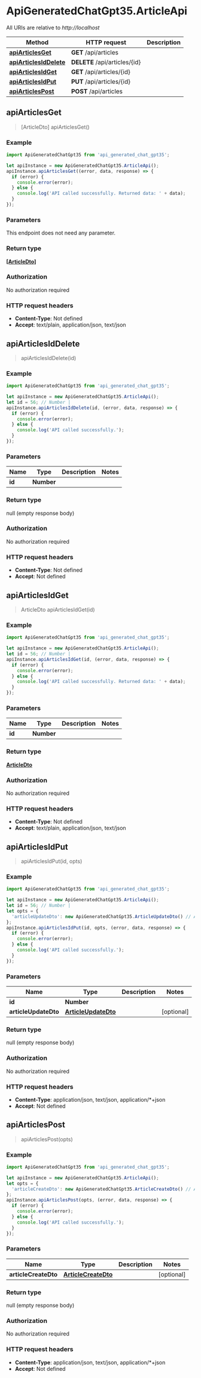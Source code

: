 # ApiGeneratedChatGpt35.ArticleApi

All URIs are relative to *http://localhost*

Method | HTTP request | Description
------------- | ------------- | -------------
[**apiArticlesGet**](ArticleApi.md#apiArticlesGet) | **GET** /api/articles | 
[**apiArticlesIdDelete**](ArticleApi.md#apiArticlesIdDelete) | **DELETE** /api/articles/{id} | 
[**apiArticlesIdGet**](ArticleApi.md#apiArticlesIdGet) | **GET** /api/articles/{id} | 
[**apiArticlesIdPut**](ArticleApi.md#apiArticlesIdPut) | **PUT** /api/articles/{id} | 
[**apiArticlesPost**](ArticleApi.md#apiArticlesPost) | **POST** /api/articles | 



## apiArticlesGet

> [ArticleDto] apiArticlesGet()



### Example

```javascript
import ApiGeneratedChatGpt35 from 'api_generated_chat_gpt35';

let apiInstance = new ApiGeneratedChatGpt35.ArticleApi();
apiInstance.apiArticlesGet((error, data, response) => {
  if (error) {
    console.error(error);
  } else {
    console.log('API called successfully. Returned data: ' + data);
  }
});
```

### Parameters

This endpoint does not need any parameter.

### Return type

[**[ArticleDto]**](ArticleDto.md)

### Authorization

No authorization required

### HTTP request headers

- **Content-Type**: Not defined
- **Accept**: text/plain, application/json, text/json


## apiArticlesIdDelete

> apiArticlesIdDelete(id)



### Example

```javascript
import ApiGeneratedChatGpt35 from 'api_generated_chat_gpt35';

let apiInstance = new ApiGeneratedChatGpt35.ArticleApi();
let id = 56; // Number | 
apiInstance.apiArticlesIdDelete(id, (error, data, response) => {
  if (error) {
    console.error(error);
  } else {
    console.log('API called successfully.');
  }
});
```

### Parameters


Name | Type | Description  | Notes
------------- | ------------- | ------------- | -------------
 **id** | **Number**|  | 

### Return type

null (empty response body)

### Authorization

No authorization required

### HTTP request headers

- **Content-Type**: Not defined
- **Accept**: Not defined


## apiArticlesIdGet

> ArticleDto apiArticlesIdGet(id)



### Example

```javascript
import ApiGeneratedChatGpt35 from 'api_generated_chat_gpt35';

let apiInstance = new ApiGeneratedChatGpt35.ArticleApi();
let id = 56; // Number | 
apiInstance.apiArticlesIdGet(id, (error, data, response) => {
  if (error) {
    console.error(error);
  } else {
    console.log('API called successfully. Returned data: ' + data);
  }
});
```

### Parameters


Name | Type | Description  | Notes
------------- | ------------- | ------------- | -------------
 **id** | **Number**|  | 

### Return type

[**ArticleDto**](ArticleDto.md)

### Authorization

No authorization required

### HTTP request headers

- **Content-Type**: Not defined
- **Accept**: text/plain, application/json, text/json


## apiArticlesIdPut

> apiArticlesIdPut(id, opts)



### Example

```javascript
import ApiGeneratedChatGpt35 from 'api_generated_chat_gpt35';

let apiInstance = new ApiGeneratedChatGpt35.ArticleApi();
let id = 56; // Number | 
let opts = {
  'articleUpdateDto': new ApiGeneratedChatGpt35.ArticleUpdateDto() // ArticleUpdateDto | 
};
apiInstance.apiArticlesIdPut(id, opts, (error, data, response) => {
  if (error) {
    console.error(error);
  } else {
    console.log('API called successfully.');
  }
});
```

### Parameters


Name | Type | Description  | Notes
------------- | ------------- | ------------- | -------------
 **id** | **Number**|  | 
 **articleUpdateDto** | [**ArticleUpdateDto**](ArticleUpdateDto.md)|  | [optional] 

### Return type

null (empty response body)

### Authorization

No authorization required

### HTTP request headers

- **Content-Type**: application/json, text/json, application/*+json
- **Accept**: Not defined


## apiArticlesPost

> apiArticlesPost(opts)



### Example

```javascript
import ApiGeneratedChatGpt35 from 'api_generated_chat_gpt35';

let apiInstance = new ApiGeneratedChatGpt35.ArticleApi();
let opts = {
  'articleCreateDto': new ApiGeneratedChatGpt35.ArticleCreateDto() // ArticleCreateDto | 
};
apiInstance.apiArticlesPost(opts, (error, data, response) => {
  if (error) {
    console.error(error);
  } else {
    console.log('API called successfully.');
  }
});
```

### Parameters


Name | Type | Description  | Notes
------------- | ------------- | ------------- | -------------
 **articleCreateDto** | [**ArticleCreateDto**](ArticleCreateDto.md)|  | [optional] 

### Return type

null (empty response body)

### Authorization

No authorization required

### HTTP request headers

- **Content-Type**: application/json, text/json, application/*+json
- **Accept**: Not defined

